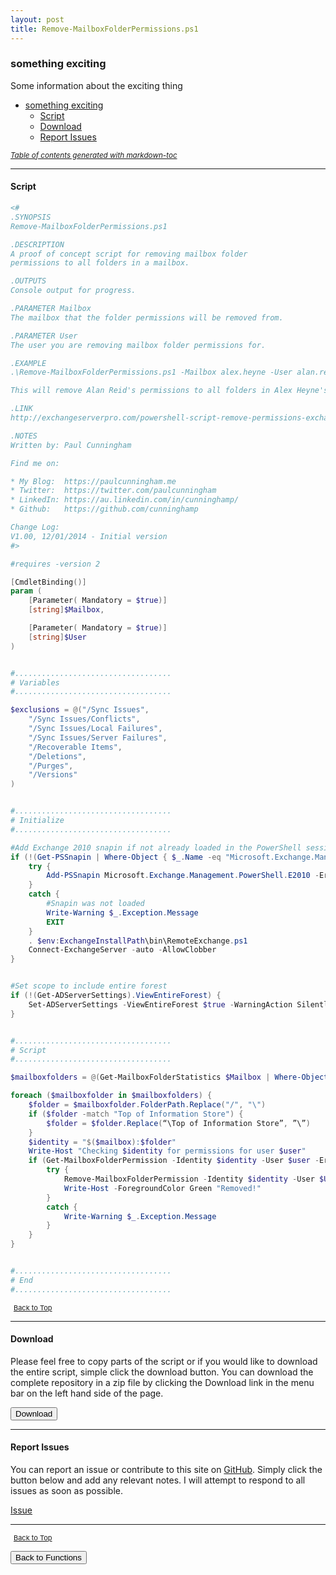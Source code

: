 ```yaml
---
layout: post
title: Remove-MailboxFolderPermissions.ps1
---
```


### something exciting

Some information about the exciting thing

- [something exciting](#something-exciting)
  - [Script](#script)
  - [Download](#download)
  - [Report Issues](#report-issues)

<small><i><a href='http://ecotrust-canada.github.io/markdown-toc/'>Table of contents generated with markdown-toc</a></i></small>

---

#### Script

```powershell
<#
.SYNOPSIS
Remove-MailboxFolderPermissions.ps1

.DESCRIPTION
A proof of concept script for removing mailbox folder
permissions to all folders in a mailbox.

.OUTPUTS
Console output for progress.

.PARAMETER Mailbox
The mailbox that the folder permissions will be removed from.

.PARAMETER User
The user you are removing mailbox folder permissions for.

.EXAMPLE
.\Remove-MailboxFolderPermissions.ps1 -Mailbox alex.heyne -User alan.reid

This will remove Alan Reid's permissions to all folders in Alex Heyne's mailbox.

.LINK
http://exchangeserverpro.com/powershell-script-remove-permissions-exchange-mailbox/

.NOTES
Written by: Paul Cunningham

Find me on:

* My Blog:	https://paulcunningham.me
* Twitter:	https://twitter.com/paulcunningham
* LinkedIn:	https://au.linkedin.com/in/cunninghamp/
* Github:	https://github.com/cunninghamp

Change Log:
V1.00, 12/01/2014 - Initial version
#>

#requires -version 2

[CmdletBinding()]
param (
    [Parameter( Mandatory = $true)]
    [string]$Mailbox,

    [Parameter( Mandatory = $true)]
    [string]$User
)


#...................................
# Variables
#...................................

$exclusions = @("/Sync Issues",
    "/Sync Issues/Conflicts",
    "/Sync Issues/Local Failures",
    "/Sync Issues/Server Failures",
    "/Recoverable Items",
    "/Deletions",
    "/Purges",
    "/Versions"
)


#...................................
# Initialize
#...................................

#Add Exchange 2010 snapin if not already loaded in the PowerShell session
if (!(Get-PSSnapin | Where-Object { $_.Name -eq "Microsoft.Exchange.Management.PowerShell.E2010" })) {
    try {
        Add-PSSnapin Microsoft.Exchange.Management.PowerShell.E2010 -ErrorAction STOP
    }
    catch {
        #Snapin was not loaded
        Write-Warning $_.Exception.Message
        EXIT
    }
    . $env:ExchangeInstallPath\bin\RemoteExchange.ps1
    Connect-ExchangeServer -auto -AllowClobber
}


#Set scope to include entire forest
if (!(Get-ADServerSettings).ViewEntireForest) {
    Set-ADServerSettings -ViewEntireForest $true -WarningAction SilentlyContinue
}


#...................................
# Script
#...................................

$mailboxfolders = @(Get-MailboxFolderStatistics $Mailbox | Where-Object { !($exclusions -icontains $_.FolderPath) } | Select-Object FolderPath)

foreach ($mailboxfolder in $mailboxfolders) {
    $folder = $mailboxfolder.FolderPath.Replace("/", "\")
    if ($folder -match "Top of Information Store") {
        $folder = $folder.Replace(“\Top of Information Store”, ”\”)
    }
    $identity = "$($mailbox):$folder"
    Write-Host "Checking $identity for permissions for user $user"
    if (Get-MailboxFolderPermission -Identity $identity -User $user -ErrorAction SilentlyContinue) {
        try {
            Remove-MailboxFolderPermission -Identity $identity -User $User -Confirm:$false -ErrorAction STOP
            Write-Host -ForegroundColor Green "Removed!"
        }
        catch {
            Write-Warning $_.Exception.Message
        }
    }
}


#...................................
# End
#...................................
```

<span style="font-size:11px;"><a href="#"><i class="fas fa-caret-up" aria-hidden="true" style="color: white; margin-right:5px;"></i>Back to Top</a></span>

---

#### Download

Please feel free to copy parts of the script or if you would like to download the entire script, simple click the download button. You can download the complete repository in a zip file by clicking the Download link in the menu bar on the left hand side of the page.

<button class="btn" type="submit" onclick="window.open('/PowerShell/functions/exchange/Remove-MailboxFolderPermissions.ps1')">
    <i class="fa fa-cloud-download-alt">
    </i>
        Download
</button>

---

#### Report Issues

You can report an issue or contribute to this site on <a href="https://github.com/BanterBoy/scripts-blog/issues">GitHub</a>. Simply click the button below and add any relevant notes. I will attempt to respond to all issues as soon as possible.

<!-- Place this tag where you want the button to render. -->

<a class="github-button" href="https://github.com/BanterBoy/scripts-blog/issues/new?title=Remove-MailboxFolderPermissions.ps1&body=There is a problem with this function. Please find details below." data-show-count="true" aria-label="Issue BanterBoy/scripts-blog on GitHub">Issue</a>

---

<span style="font-size:11px;"><a href="#"><i class="fas fa-caret-up" aria-hidden="true" style="color: white; margin-right:5px;"></i>Back to Top</a></span>

<a href="/menu/_pages/functions.html">
    <button class="btn">
        <i class='fas fa-reply'>
        </i>
            Back to Functions
    </button>
</a>

[1]: http://ecotrust-canada.github.io/markdown-toc
[2]: https://github.com/googlearchive/code-prettify
